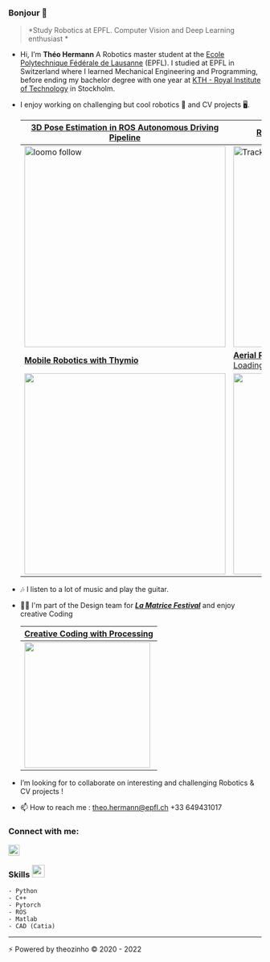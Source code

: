 
### Bonjour 👋

> *Study Robotics at EPFL. Computer Vision and Deep Learning enthusiast *

-   Hi, I’m **Théo Hermann**
    A Robotics master student at the [Ecole Polytechnique Fédérale de Lausanne](https://www.epfl.ch/fr/) (EPFL).
    I studied at EPFL in Switzerland where I learned Mechanical Engineering and Programming,
    before ending my bachelor degree with one year at [KTH - Royal Institute of Technology](https://www.kth.se/en) in Stockholm.

- I enjoy working on challenging but cool robotics 🤖 and CV projects 🖥️. 

  | [**3D Pose Estimation in ROS Autonomous Driving Pipeline**](https://github.com/theoh-io/ROS_Autonomous_Driving) | [**Robust and Real-Time Person Tracking**](https://github.com/theoh-io/Perception-Pipeline) |
  | ------------------------------------------------------------ | ------------------------------------------------------------ |
  | <img src="./gif/ADP.gif" alt="loomo follow" width="400"/> | <img src="./gif/GIF2.gif" alt="Tracking" width="400"/> |
  | [**Mobile Robotics with Thymio**](https://github.com/theoh-io/EPFL_MobileRobotics_2021) |  [**Aerial Robotics with Crazyflie Drone** (Still Loading...)](https://github.com/theoh-io/Aerial-Robotics)|
  | <img src="./gif/thymio.gif" width="400"/>     | <img src="./gif/drone.gif" width="400"/>          |



- 🎶 I listen to a lot of music and play the guitar.

- 🧑‍🎨 I'm part of the Design team for [***La Matrice Festival***](https://lamatricefestival.ch/) and enjoy creative Coding 

  | [**Creative Coding with Processing**](https://github.com/theoh-io/Creative-Coding) |
  | ------------------------------------------------------------ |
  | <img src="./gif/Logo.gif" width="250"/> |

-   I’m looking for to collaborate on interesting and challenging Robotics & CV projects !

- 📫 How to reach me :
    theo.hermann@epfl.ch
    +33 649431017

### Connect with me:

[<img align="left" alt="theohermann| LinkedIn" width="22px" src="https://cdn.jsdelivr.net/npm/simple-icons@v3/icons/linkedin.svg" />](https://www.linkedin.com/in/th%C3%A9ohermann-epfl/)

<br />

### Skills <img src = "https://media2.giphy.com/media/QssGEmpkyEOhBCb7e1/giphy.gif?cid=ecf05e47a0n3gi1bfqntqmob8g9aid1oyj2wr3ds3mg700bl&rid=giphy.gif" width = "25"> 

    - Python
    - C++
    - Pytorch
    - ROS
    - Matlab
    - CAD (Catia)
  
  
------

⚡️ Powered by theozinho © 2020 - 2022
